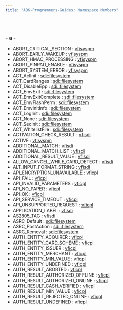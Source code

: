 ```yaml
---
title: "ADK-Programmers-Guides: Namespace Members"
---
```


 

### - a -

- ABORT_CRITICAL_SECTION : <a href="namespacevfisyspm.md#a40ea12a9b19b561cd7403fc1362c49d0a3c990105f87b91a975c3a69f082f6c20">vfisyspm</a>
- ABORT_EARLY_WAKEUP : <a href="namespacevfisyspm.md#a40ea12a9b19b561cd7403fc1362c49d0afaf2574140a1d211dddea048530e3229">vfisyspm</a>
- ABORT_HMAC_PROCESSING : <a href="namespacevfisyspm.md#a40ea12a9b19b561cd7403fc1362c49d0a170625ad571671b33659bf8259221dce">vfisyspm</a>
- ABORT_PINPAD_ENABLE : <a href="namespacevfisyspm.md#a40ea12a9b19b561cd7403fc1362c49d0ada24837b9778c85a104d0ae5a3b07d6d">vfisyspm</a>
- ABORT_SYSTEM_ERROR : <a href="namespacevfisyspm.md#a40ea12a9b19b561cd7403fc1362c49d0a3d9a09ae810d52c40b06d468866991fb">vfisyspm</a>
- ACT_AclInit : <a href="namespacesdi_1_1filesystem.md#a8bb1ef53467e4f61410d12822d922498a3b94499f650fd93b67a6d89f1420bcae">sdi::filesystem</a>
- ACT_CardRanges : <a href="namespacesdi_1_1filesystem.md#a8bb1ef53467e4f61410d12822d922498aeb9762197fdaecdeb2b76f59609636a5">sdi::filesystem</a>
- ACT_DisableEpp : <a href="namespacesdi_1_1filesystem.md#a8bb1ef53467e4f61410d12822d922498aae9ce02546bfc5b212048612e81b0825">sdi::filesystem</a>
- ACT_EmvExit : <a href="namespacesdi_1_1filesystem.md#a8bb1ef53467e4f61410d12822d922498a531ff0d0f64adc3d9a04d15f268488da">sdi::filesystem</a>
- ACT_EmvExitComplete : <a href="namespacesdi_1_1filesystem.md#a8bb1ef53467e4f61410d12822d922498a1a0540a4bf370403942cf6c61cbf5a3c">sdi::filesystem</a>
- ACT_EmvFlashPerm : <a href="namespacesdi_1_1filesystem.md#a8bb1ef53467e4f61410d12822d922498af5c01ad9c75206913bc3a8494842e468">sdi::filesystem</a>
- ACT_EmvInitInfo : <a href="namespacesdi_1_1filesystem.md#a8bb1ef53467e4f61410d12822d922498ae62045a4320284f9bc06396b757bf777">sdi::filesystem</a>
- ACT_LogInit : <a href="namespacesdi_1_1filesystem.md#a8bb1ef53467e4f61410d12822d922498a3e449095c7a30b5021d4675cde6d19c3">sdi::filesystem</a>
- ACT_None : <a href="namespacesdi_1_1filesystem.md#a8bb1ef53467e4f61410d12822d922498a56fb111b33a737bdddf89dd9568687df">sdi::filesystem</a>
- ACT_SecInit : <a href="namespacesdi_1_1filesystem.md#a8bb1ef53467e4f61410d12822d922498a3938f7524a0b71efd9adfd59a5f35f83">sdi::filesystem</a>
- ACT_WhitelistFile : <a href="namespacesdi_1_1filesystem.md#a8bb1ef53467e4f61410d12822d922498ab4b30277a00cda99b05dac98fe652c2f">sdi::filesystem</a>
- ACTIVATION_CHECK_RESULT : <a href="namespacevfisdi.md#ac9842112c341daedac40f79bbfdd65a4a41651c4f9cb18ef3456925fdbe1e9fa5">vfisdi</a>
- ACTIVE : <a href="namespacevfisyspm.md#ad6865f9a76c1985e26c2e86719fc674aa33cf1d8ef1d06ee698a7fabf40eb3a7f">vfisyspm</a>
- ADDITIONAL_MATCH : <a href="namespacevfisdi.md#ac9842112c341daedac40f79bbfdd65a4a80702b8bed3216c07aa987bc736dc5d3">vfisdi</a>
- ADDITIONAL_MATCH_LIST : <a href="namespacevfisdi.md#ac9842112c341daedac40f79bbfdd65a4ada2dcc7117e271ec14668a9feb1b63c5">vfisdi</a>
- ADDITIONAL_RESULT_VALUE : <a href="namespacevfisdi.md#ac9842112c341daedac40f79bbfdd65a4ae59659f2d0cb95110af107dcf5bb819c">vfisdi</a>
- ALLOW_CANCEL_WHILE_CARD_DETECT : <a href="namespacevfisdi.md#ac9842112c341daedac40f79bbfdd65a4aa858d18134462414c312732705b40845">vfisdi</a>
- ALT_INPUT_FORMAT_STRING : <a href="namespacevfisdi.md#ac9842112c341daedac40f79bbfdd65a4a241b78af1dd1c64ef9478b5f52dfafac">vfisdi</a>
- API_ENCRYPTION_UNAVAILABLE : <a href="namespacevficpl.md#a6aec14d1e03f2a2bf43eeae11b6a0ca4a4296511c7cae9476c435c04c468e794e">vficpl</a>
- API_FAIL : <a href="namespacevficpl.md#a6aec14d1e03f2a2bf43eeae11b6a0ca4af9bef427ea9e87e17c542097262b2d9c">vficpl</a>
- API_INVALID_PARAMETERS : <a href="namespacevficpl.md#a6aec14d1e03f2a2bf43eeae11b6a0ca4aeb92fc9c99ff9c6c460a2ed82e1b8716">vficpl</a>
- API_NO_PAPER : <a href="namespacevficpl.md#a6aec14d1e03f2a2bf43eeae11b6a0ca4ae3326934d0cb3f4d23c8ef7a04ce52b3">vficpl</a>
- API_OK : <a href="namespacevficpl.md#a6aec14d1e03f2a2bf43eeae11b6a0ca4aac6ea7cce7cfe7b490e5c7e9683c4356">vficpl</a>
- API_SERVICE_TIMEOUT : <a href="namespacevficpl.md#a6aec14d1e03f2a2bf43eeae11b6a0ca4a8aadbd1dd596c4cad93bbb5bdd6c14c9">vficpl</a>
- API_UNSUPPORTED_REQUEST : <a href="namespacevficpl.md#a6aec14d1e03f2a2bf43eeae11b6a0ca4a77594044bb3a17ab6cce09dd1232bcda">vficpl</a>
- APPLICATION_LABEL : <a href="namespacevfisdi.md#ac9842112c341daedac40f79bbfdd65a4a7b471bc707cb45bb620801e86dfe61ce">vfisdi</a>
- AS2805_TAG : <a href="namespacevfisdi.md#ac9842112c341daedac40f79bbfdd65a4aa2bedc2bcd3baba6ad25773d72582bfa">vfisdi</a>
- ASRC_Default : <a href="namespacesdi_1_1filesystem.md#a69f0011e8e844cb97a3507c1da3aa656a741d7fd60e2d656f4d4b71f9a29e79df">sdi::filesystem</a>
- ASRC_PostAction : <a href="namespacesdi_1_1filesystem.md#a69f0011e8e844cb97a3507c1da3aa656a3c65ad6d8cd1e0a6bcd6852569b3b0d9">sdi::filesystem</a>
- ASRC_Removal : <a href="namespacesdi_1_1filesystem.md#a69f0011e8e844cb97a3507c1da3aa656a49f1485000653c3415ca12d3b95637c5">sdi::filesystem</a>
- AUTH_ENTITY_ACQUIRER : <a href="namespacevficpl.md#abf880d7292973573c80d9fd18ea77453a7e302c6b734137707dfe0e21fd7e3a39">vficpl</a>
- AUTH_ENTITY_CARD_SCHEME : <a href="namespacevficpl.md#abf880d7292973573c80d9fd18ea77453a7de55871016aee7b476dca6297852ab9">vficpl</a>
- AUTH_ENTITY_ISSUER : <a href="namespacevficpl.md#abf880d7292973573c80d9fd18ea77453a6e17f5499de4132067c9d89914aae499">vficpl</a>
- AUTH_ENTITY_MERCHANT : <a href="namespacevficpl.md#abf880d7292973573c80d9fd18ea77453a44efc0ba541427fbd13046e3947413a8">vficpl</a>
- AUTH_ENTITY_MIN_VALUE : <a href="namespacevficpl.md#abf880d7292973573c80d9fd18ea77453ac1d44979f9e4d61f5665842ae60d1d77">vficpl</a>
- AUTH_ENTITY_UNDEFINED : <a href="namespacevficpl.md#abf880d7292973573c80d9fd18ea77453a2a5e1608827ba47ba87f1e4078e24f91">vficpl</a>
- AUTH_RESULT_ABORTED : <a href="namespacevficpl.md#a87ba9bd5edfd749f4729620dbadd5fceaae3961729e7ceaed899d2fed1e343f5e">vficpl</a>
- AUTH_RESULT_AUTHORIZED_OFFLINE : <a href="namespacevficpl.md#a87ba9bd5edfd749f4729620dbadd5fceaed5a15f881bd37b4c9cab122342a2acc">vficpl</a>
- AUTH_RESULT_AUTHORIZED_ONLINE : <a href="namespacevficpl.md#a87ba9bd5edfd749f4729620dbadd5fcea4d44bf75d544f749d365460565869af6">vficpl</a>
- AUTH_RESULT_CASH_VERIFIED : <a href="namespacevficpl.md#a87ba9bd5edfd749f4729620dbadd5fcea5225877e26989921a6e46138cb7e2153">vficpl</a>
- AUTH_RESULT_MIN_VALUE : <a href="namespacevficpl.md#a87ba9bd5edfd749f4729620dbadd5fcea844d7e8f9402ac043df58f084eda0469">vficpl</a>
- AUTH_RESULT_REJECTED_ONLINE : <a href="namespacevficpl.md#a87ba9bd5edfd749f4729620dbadd5fcea6f0a10fdb47368de754a4692d8e251f2">vficpl</a>
- AUTH_RESULT_UNDEFINED : <a href="namespacevficpl.md#a87ba9bd5edfd749f4729620dbadd5fcea01842cc50c96d8ebcce3899f7a6be8e8">vficpl</a>
